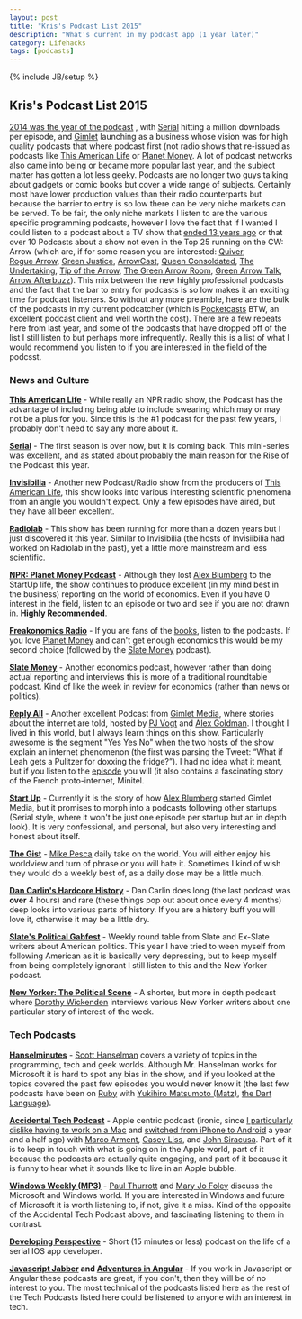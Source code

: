 ```yaml
---
layout: post
title: "Kris's Podcast List 2015"
description: "What's current in my podcast app (1 year later)"
category: Lifehacks
tags: [podcasts]
---
```

{% include JB/setup %}

## Kris's Podcast List 2015 ##

[2014 was the year of the podcast](http://www.fastcompany.com/3035954/most-creative-people/the-surprisingly-profitable-rise-of-podcast-networks)
, with [Serial](#serial) hitting a million downloads per episode, and 
[Gimlet](http://gimletmedia.com/) launching as a business whose vision was for high quality podcasts that
where podcast first (not radio shows that re-issued as podcasts like [This American Life](#tal) or 
[Planet Money](#planet).  A lot of podcast networks also came into being or became more popular last year,
and the subject matter has gotten a lot less geeky.  Podcasts are no longer two guys talking about gadgets
or comic books but cover a wide range of subjects.  Certainly most have lower production values than their
radio counterparts but because the barrier to entry is so low there can be very niche markets can be served.
To be fair, the only niche markets I listen to are the various specific programming podcasts, however I love the
fact that if I wanted I could listen to a podcast about a TV show that [ended 13 years ago](http://www.feralaudio.com/show/x-files-files/) or
that over 10 Podcasts about a show not even in the Top 25 running on the CW: Arrow (which are, if for some
reason you are interested: [Quiver](http://quiverpodcast.com/),  
[Rogue Arrow](http://www.roguearrow.blogspot.ca/), [Green Justice](https://www.facebook.com/greenjusticepodcast),
[ArrowCast](https://player.fm/series/arrowcast), [Queen Consoldated](http://queenconsolidated.libsyn.com/webpage), 
[The Undertaking](http://theundertakingpodcast.podomatic.com/), [Tip of the Arrow](http://arrowpodcast.us/),
[The Green Arrow Room](https://player.fm/series/error-404-12831), [Green Arrow Talk](http://www.greenarrowtalk.com/),
[Arrow Afterbuzz](https://player.fm/series/arrow-afterbuzz-tv-aftershow-31162)).  This mix between the new
highly professional podcasts and the fact that the bar to entry for podcasts is so low makes it an exciting
time for podcast listeners.  So without any more preamble, here are the bulk of the podcasts in my current
podcatcher (which is [Pocketcasts](http://www.shiftyjelly.com/pocketcasts) BTW, an excellent podcast client
and well worth the cost).  There are a few repeats here from last year, and some of the podcasts that have
dropped off of the list I still listen to but perhaps more infrequently.  Really this is a list of what I would
recommend you listen to if you are interested in the field of the podcsst.

### News and Culture ###

**<a name="tal"></a>[This American Life](http://feeds.thisamericanlife.org/talpodcast)** - While really an NPR radio
show, the Podcast has the advantage of including being able to include swearing which may or may not be a plus for you.
Since this is the #1 podcast for the past few years, I probably don't need to say any more about it.

**<a name="serial"></a>[Serial](http://serialpodcast.org/)** - The first season is over now, but it is coming back.  This
mini-series was excellent, and as stated about probably the main reason for the Rise of the Podcast this year.

**[Invisibilia](http://www.npr.org/programs/invisibilia/)** - Another new Podcast/Radio show from the producers of 
<a href="#tal">This American Life</a>, this show looks into various interesting scientific phenomena from an angle
you wouldn't expect.  Only a few episodes have aired, but they have all been excellent.

**[Radiolab](http://www.radiolab.org/series/podcasts/)** - This show has been running for more than a dozen years but I
just discovered it this year.  Similar to Invisibilia (the hosts of Invisiibilia had worked on Radiolab in the past), 
yet a little more mainstream and less scientific.  

**<a name="planet"></a>[NPR: Planet Money Podcast](http://www.npr.org/rss/podcast.php?id=510289)** - Although they lost
[Alex Blumberg](https://twitter.com/abexlumberg) to the StartUp life, the show continues to produce excellent (in my mind
best in the business) reporting on the world of economics.  Even if you have 0 interest in the field, listen to an
episode or two and see if you are not drawn in.  **Highly Recommended**.

**[Freakonomics Radio](http://feeds.feedburner.com/freakonomicsradio)** - If you are fans of the [books](http://freakonomics.com/), 
listen to the podcasts.  If you love <a href="#">Planet Money</a> and can't get enough economics this would be my second choice
(followed by the <a href="#slateMoney">Slate Money</a> podcast).
 
**<a name="slateMoney">[Slate Money](http://www.slate.com/articles/podcasts/slate_money.html)** - Another economics podcast,
however rather than doing actual reporting and interviews this is more of a traditional roundtable podcast.  Kind of like
the week in review for economics (rather than news or politics).

**[Reply All](http://gimletmedia.com/show/reply-all/)** - Another excellent Podcast from [Gimlet Media](http://gimletmedia.com/), 
where stories about the internet are told, hosted by [PJ Vogt](https://twitter.com/pjvogt) and [Alex Goldman](https://twitter.com/agoldmund).
I thought I lived in this world, but I always learn things on this show.  Particularly awesome is the segment "Yes Yes No" when the
two hosts of the show explain an internet phenomenon (the first was parsing the Tweet: “What if Leah gets a Pulitzer for doxxing the fridge?”).
I had no idea what it meant, but if you listen to the [episode](http://gimletmedia.com/episode/french-connection/) you will (it also
contains a fascinating story of the French proto-internet, Minitel.

**[Start Up](http://gimletmedia.com/)** - Currently it is the story of how [Alex Blumberg](https://twitter.com/abexlumberg) 
started Gimlet Media, but it promises to morph into a podcasts following other startups (Serial style, where it won't be just
one episode per startup but an in depth look).  It is very confessional, and personal, but also very interesting and honest about
itself.  

**[The Gist](http://www.slate.com/articles/podcasts/gist.html)** - [Mike Pesca](https://twitter.com/pescami) daily take on the
world.  You will either enjoy his worldview and turn of phrase or you will hate it.  Sometimes I kind of wish they would
do a weekly best of, as a daily dose may be a little much.

**[Dan Carlin's Hardcore History](http://feeds.feedburner.com/dancarlin/history?format=xml)** - Dan Carlin does long (the last
podcast was **over** 4 hours) and rare (these things pop out about once every 4 months) deep looks into various parts of history.
If you are a history buff you will love it, otherwise it may be a little dry.

**[Slate's Political Gabfest](http://feeds.feedburner.com/SlatePoliticalGabfest)** - Weekly round table from Slate and Ex-Slate
writers about American politics.  This year I have tried to ween myself from following American as it is basically very depressing,
but to keep myself from being completely ignorant I still listen to this and the New Yorker podcast.

**[New Yorker: The Political Scene](http://feeds.newyorker.com/services/rss/feeds/campaign_trail.xml)** - A shorter, but more in
depth podcast where [Dorothy Wickenden](http://www.newyorker.com/contributors/dorothy-wickenden) interviews various New Yorker
writers about one particular story of interest of the week.  

### Tech Podcasts ###

**[Hanselminutes](http://feeds.feedburner.com/Hanselminutes)** - [Scott Hanselman](http://www.hanselman.com/) covers a variety
of topics in the programming, tech and geek worlds.  Although Mr. Hanselman works for Microsoft it is hard to spot any bias
in the show, and if you looked at the topics covered the past few episodes you would never know it (the last few podcasts
have been on [Ruby](http://hanselminutes.com/461/creating-ruby-with-yukihiro-matsumoto-matz-recorded-live-in-japan) with 
[Yukihiro Matsumoto (Matz)](http://en.wikipedia.org/wiki/Yukihiro_Matsumoto), 
[the Dart Language](http://hanselminutes.com/459/an-introduction-to-the-dart-language-with-lars-bak-and-kasper-lund)).

**[Accidental Tech Podcast](http://atp.fm/)** - Apple centric podcast (ironic, since 
[I particularly dislike having to work on a Mac](/programming/2010/07/19/coding-like-its-1999/) and 
[switched from iPhone to Android](/android/2014/02/11/switching-to-android-6-months-later/) a year and a half ago)
with [Marco Arment](http://www.marco.org), [Casey Liss](http://www.caseyliss.com), and [John Siracusa](http://hypercritical.co/).
Part of it is to keep in touch with what is going on in the Apple world, part of it because the podcasts are actually
quite engaging, and part of it because it is funny to hear what it sounds like to live in an Apple bubble. 

**[Windows Weekly (MP3)](http://leoville.tv/podcasts/ww.xml)** - [Paul Thurrott](http://winsupersite.com/) and [Mary Jo Foley](http://www.zdnet.com/blog/microsoft/)
discuss the Microsoft and Windows world.  If you are interested in Windows and future of Microsoft it is worth listening
to, if not, give it a miss.  Kind of the opposite of the Accidental Tech Podcast above, and fascinating listening to them in contrast. 
 
**[Developing Perspective](http://developingperspective.com/)** - Short (15 minutes or less) podcast on the life of a serial
IOS app developer.   

**[Javascript Jabber](http://feeds.feedburner.com/JavascriptJabber) and [Adventures in Angular](http://devchat.tv/adventures-in-angular/)** -
If you work in Javascript or Angular these podcasts are great, if you don't, then they will be of no interest to you.  The most
technical of the podcasts listed here as the rest of the Tech Podcasts listed here could be listened to anyone with an
interest in tech.



 




